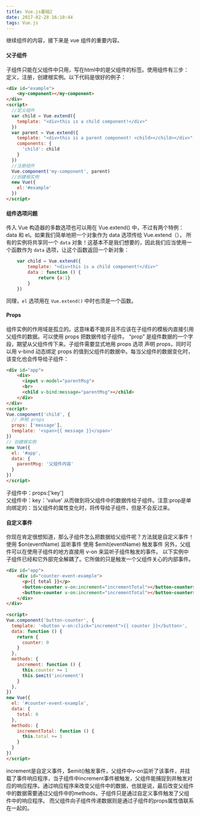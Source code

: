 ```yaml
---
title: Vue.js基础2
date: 2017-02-28 16:10:44
tags: Vue.js
---
```

继续组件的内容，接下来是 vue 组件的重要内容。

#### 父子组件
子组件只能在父组件中只用，写在html中的是父组件的标签。使用组件有三步：定义，注册，创建根实例。以下代码是很好的例子：
```html
<div id="example">
    <my-component></my-component>
</div>
<script>
  //定义组件 
  var child = Vue.extend({
    template: "<div>this is a child component!</div>"
  })
  var parent = Vue.extend({
    template: "<div>this is a parent component! <child></child></div>",
    components: {
      'child': child 
    }
  })
  //注册组件
  Vue.component('my-component', parent)
  //创建根实例
  new Vue({
    el:'#example'
  })
</script>
```
<!-- more -->

#### 组件选项问题
传入 Vue 构造器的多数选项也可以用在 Vue.extend() 中，不过有两个特例： data 和 el。如果我们简单地把一个对象作为 data 选项传给 Vue.extend（）， 所有的实例将共享同一个 `data` 对象！这基本不是我们想要的，因此我们应当使用一个函数作为 `data` 选项，让这个函数返回一个新对象：
```js
	var child = Vue.extend({
		template: "<div>this is a child component!</div>"
		data : function () {
			return {a:1}
		}
	})
```
同理，`el` 选项用在 `Vue.extend()` 中时也须是一个函数。
#### Props
组件实例的作用域是孤立的。这意味着不能并且不应该在子组件的模板内直接引用父组件的数据。可以使用 props 把数据传给子组件。
“prop” 是组件数据的一个字段，期望从父组件传下来。子组件需要显式地用 props 选项 声明 props，同时可以用 v-bind 动态绑定 props 的值到父组件的数据中。每当父组件的数据变化时，该变化也会传导给子组件：
```html
<div id="app">
    <div>
      <input v-model="parentMsg">
      <br>
      <child v-bind:message="parentMsg"></child>
    </div>
</div>
<script>
Vue.component('child', {
  // 声明 props
  props: ['message'],
  template: '<span>{{ message }}</span>'
})
// 创建根实例
new Vue({
  el: '#app',
  data: {
    parentMsg: '父组件内容'
  }
})
</script>
```
子组件中：props:['key']  
父组件中：key：'value'
从而做到将父组件中的数据传给子组件。注意:prop是单向绑定的：当父组件的属性变化时，将传导给子组件，但是不会反过来。

#### 自定义事件

你现在肯定很想知道，那么子组件怎么把数据给父组件呢？方法就是自定义事件！
使用 $on(eventName) 监听事件
使用 $emit(eventName) 触发事件
另外，父组件可以在使用子组件的地方直接用 v-on 来监听子组件触发的事件。
以下实例中子组件已经和它外部完全解耦了。它所做的只是触发一个父组件关心的内部事件。
```html
<div id="app">
    <div id="counter-event-example">
      <p>{{ total }}</p>
      <button-counter v-on:increment="incrementTotal"></button-counter>
      <button-counter v-on:increment="incrementTotal"></button-counter>
    </div>
</div>
 
<script>
Vue.component('button-counter', {
  template: '<button v-on:click="increment">{{ counter }}</button>',
  data: function () {
    return {
      counter: 0
    }
  },
  methods: {
    increment: function () {
      this.counter += 1
      this.$emit('increment')
    }
  },
})
new Vue({
  el: '#counter-event-example',
  data: {
    total: 0
  },
  methods: {
    incrementTotal: function () {
      this.total += 1
    }
  }
})
</script>
```
increment是自定义事件，$emit()触发事件，父组件中v-on监听了该事件，并挂载了事件响应程序，当子组件中increment事件被触发，父组件能捕捉到并触发对应的响应程序。通过响应程序来改变父组件中的数据，也就是说，最后改变父组件中的数据需要通过父组件中的methods，子组件只是通过自定义事件触发了父组件中的响应程序。 而父组件向子组件传递数据则是通过子组件的props属性值联系在一起的。